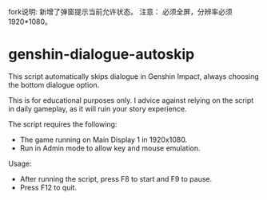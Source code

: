 fork说明: 新增了弹窗提示当前允许状态。
注意： 必须全屏，分辨率必须1920*1080。

# genshin-dialogue-autoskip

This script automatically skips dialogue in Genshin Impact, always choosing the bottom dialogue option. 

This is for educational purposes only. I advice against relying on the script in daily gameplay, as it will ruin your story experience.

The script requires the following:
- The game running on Main Display 1 in 1920x1080.
- Run in Admin mode to allow key and mouse emulation.

Usage:
- After running the script, press F8 to start and F9 to pause.
- Press F12 to quit.
